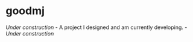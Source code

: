 # goodmj
*Under construction* - A project I designed and am currently developing. - *Under construction*
